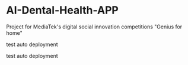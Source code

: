 # AI-Dental-Health-APP
Project for MediaTek's digital social innovation competitions "Genius for home"


test auto deployment

test auto deployment

